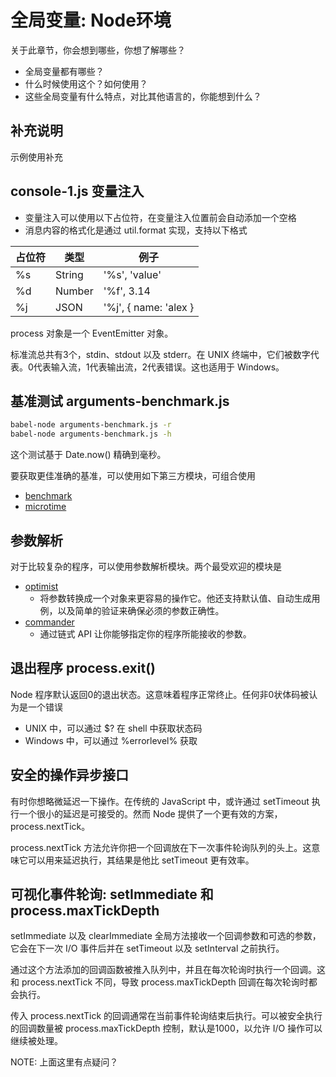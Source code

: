 # 全局变量: Node环境

关于此章节，你会想到哪些，你想了解哪些？

- 全局变量都有哪些？
- 什么时候使用这个？如何使用？
- 这些全局变量有什么特点，对比其他语言的，你能想到什么？

## 补充说明

示例使用补充

## console-1.js 变量注入

- 变量注入可以使用以下占位符，在变量注入位置前会自动添加一个空格
- 消息内容的格式化是通过 util.format 实现，支持以下格式

占位符 | 类型 | 例子
------|-----|-----
%s | String | '%s', 'value'
%d | Number | '%f', 3.14
%j | JSON   | '%j', { name: 'alex }

process 对象是一个 EventEmitter 对象。

标准流总共有3个，stdin、stdout 以及 stderr。在 UNIX 终端中，它们被数字代表。0代表输入流，1代表输出流，2代表错误。这也适用于 Windows。

## 基准测试 arguments-benchmark.js

```bash
babel-node arguments-benchmark.js -r
babel-node arguments-benchmark.js -h
```

这个测试基于 Date.now() 精确到毫秒。

要获取更佳准确的基准，可以使用如下第三方模块，可组合使用

- [benchmark](https://npmjs.org/package/benchmark)
- [microtime](https://npmjs.org/package/microtime)

## 参数解析

对于比较复杂的程序，可以使用参数解析模块。两个最受欢迎的模块是

- [optimist](https://npmjs.org/package/optimist)
  - 将参数转换成一个对象来更容易的操作它。他还支持默认值、自动生成用例，以及简单的验证来确保必须的参数正确性。
- [commander](https://npmjs.org/package/commander)
  - 通过链式 API 让你能够指定你的程序所能接收的参数。

## 退出程序 process.exit()

Node 程序默认返回0的退出状态。这意味着程序正常终止。任何非0状体码被认为是一个错误

- UNIX 中，可以通过 $? 在 shell 中获取状态码
- Windows 中，可以通过 %errorlevel% 获取

## 安全的操作异步接口

有时你想略微延迟一下操作。在传统的 JavaScript 中，或许通过 setTimeout 执行一个很小的延迟是可接受的。然而 Node 提供了一个更有效的方案，process.nextTick。

process.nextTick 方法允许你把一个回调放在下一次事件轮询队列的头上。这意味它可以用来延迟执行，其结果是他比 setTimeout 更有效率。

## 可视化事件轮询: setImmediate 和 process.maxTickDepth

setImmediate 以及 clearImmediate 全局方法接收一个回调参数和可选的参数，它会在下一次 I/O 事件后并在 setTimeout 以及 setInterval 之前执行。

通过这个方法添加的回调函数被推入队列中，并且在每次轮询时执行一个回调。这和 process.nextTick 不同，导致 process.maxTickDepth 回调在每次轮询时都会执行。

传入 process.nextTick 的回调通常在当前事件轮询结束后执行。可以被安全执行的回调数量被 process.maxTickDepth 控制，默认是1000，以允许 I/O 操作可以继续被处理。

NOTE: 上面这里有点疑问？
